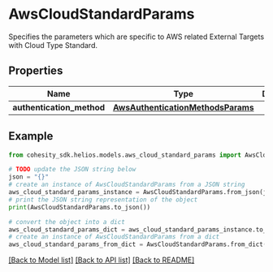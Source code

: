 # AwsCloudStandardParams

Specifies the parameters which are specific to AWS related External Targets with Cloud Type Standard.

## Properties

Name | Type | Description | Notes
------------ | ------------- | ------------- | -------------
**authentication_method** | [**AwsAuthenticationMethodsParams**](AwsAuthenticationMethodsParams.md) |  | [optional] 

## Example

```python
from cohesity_sdk.helios.models.aws_cloud_standard_params import AwsCloudStandardParams

# TODO update the JSON string below
json = "{}"
# create an instance of AwsCloudStandardParams from a JSON string
aws_cloud_standard_params_instance = AwsCloudStandardParams.from_json(json)
# print the JSON string representation of the object
print(AwsCloudStandardParams.to_json())

# convert the object into a dict
aws_cloud_standard_params_dict = aws_cloud_standard_params_instance.to_dict()
# create an instance of AwsCloudStandardParams from a dict
aws_cloud_standard_params_from_dict = AwsCloudStandardParams.from_dict(aws_cloud_standard_params_dict)
```
[[Back to Model list]](../README.md#documentation-for-models) [[Back to API list]](../README.md#documentation-for-api-endpoints) [[Back to README]](../README.md)


